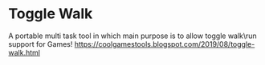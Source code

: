 # Toggle Walk
A portable multi task tool in which main purpose is to allow toggle walk\run support for Games!
https://coolgamestools.blogspot.com/2019/08/toggle-walk.html

